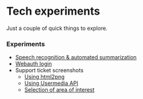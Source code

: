 # Tech experiments

Just a couple of quick things to explore.

### Experiments

* [Speech recognition & automated summarization](https://timendus.github.io/tech-experiments/speech-recognition/)
* [Webauth login](https://timendus.github.io/tech-experiments/webauthn/)
* Support ticket screenshots
  * [Using html2png](https://timendus.github.io/tech-experiments/screenshot/html2png.html)
  * [Using Usermedia API](https://timendus.github.io/tech-experiments/screenshot/usermedia.html)
  * [Selection of area of interest](https://timendus.github.io/tech-experiments/screenshot/annotation.html)
